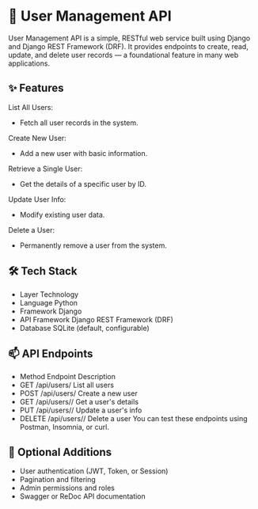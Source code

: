 # 👥 User Management API
User Management API is a simple, RESTful web service built using Django and Django REST Framework (DRF). It provides endpoints to create, read, update, and delete user records — a foundational feature in many web applications.

## ✨ Features
List All Users:
- Fetch all user records in the system.

Create New User:
- Add a new user with basic information.

Retrieve a Single User:
- Get the details of a specific user by ID.

Update User Info:
- Modify existing user data.

Delete a User:
- Permanently remove a user from the system.

## 🛠 Tech Stack
- Layer	Technology
- Language	Python
- Framework	Django
- API Framework	Django REST Framework (DRF)
- Database	SQLite (default, configurable)

## 📫 API Endpoints
- Method	Endpoint	Description
- GET	/api/users/	List all users
- POST	/api/users/	Create a new user
- GET	/api/users/<id>/	Get a user's details
- PUT	/api/users/<id>/	Update a user's info
- DELETE	/api/users/<id>/	Delete a user
You can test these endpoints using Postman, Insomnia, or curl.

## 🔐 Optional Additions
- User authentication (JWT, Token, or Session)
- Pagination and filtering
- Admin permissions and roles
- Swagger or ReDoc API documentation
